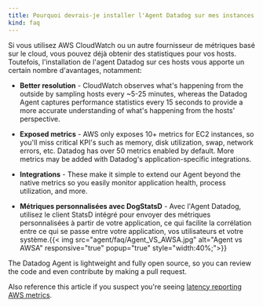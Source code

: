 ```yaml
---
title: Pourquoi devrais-je installer l'Agent Datadog sur mes instances AWS?
kind: faq
---
```


Si vous utilisez AWS CloudWatch ou un autre fournisseur de métriques basé sur le cloud, vous pouvez déjà obtenir des statistiques pour vos hosts. Toutefois, l'installation de l'agent Datadog sur ces hosts vous apporte un certain nombre d'avantages, notamment:

* **Better resolution** - CloudWatch observes what's happening from the outside by sampling hosts every ~5-25 minutes, whereas the Datadog Agent captures performance statistics every 15 seconds to provide a more accurate understanding of what's happening from the hosts' perspective.

* **Exposed metrics** - AWS only exposes 10+ metrics for EC2 instances, so you'll miss critical KPI's such as memory, disk utilization, swap, network errors, etc. Datadog has over 50 metrics enabled by default. More metrics may be added with Datadog's application-specific integrations.

* **Integrations** - These make it simple to extend our Agent beyond the native metrics so you easily monitor application health, process utilization, and more.

* **Métriques personnalisées avec DogStatsD** - Avec l'Agent Datadog, utilisez le client StatsD intégré pour envoyer des métriques personnalisées à partir de votre application, ce qui facilite la corrélation entre ce qui se passe entre votre application, vos utilisateurs et votre système.{{< img src="agent/faq/Agent_VS_AWSA.jpg" alt="Agent vs AWSA" responsive="true" popup="true" style="width:40%;">}}

The Datadog Agent is lightweight and fully open source, so you can review the code and even contribute by making a pull request.

Also reference this article if you suspect you're seeing [latency reporting AWS metrics][1].

[1]: /integrations/faq/are-my-aws-cloudwatch-metrics-delayed
